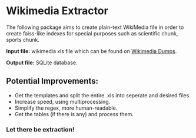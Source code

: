 # Wikimedia Extractor

The following package aims to create plain-text WikiMedia file in order to create faiss-like indexes for special purposes such as 
scientific chunk, sports chunk.

<b>Input file:</b> wikimedia xls file which can be found on [Wikimedia Dumps](https://dumps.wikimedia.org/enwiki/).

<b>Output file:</b> SQLite database.

## Potential Improvements:

- Get the templates and split the entire .xls into seperate and desired files.
- Increase speed, using multiprocessing.
- Simplify the regex, more human-readable.
- Get the tables (if there is any) and process them.

### Let there be extraction!
